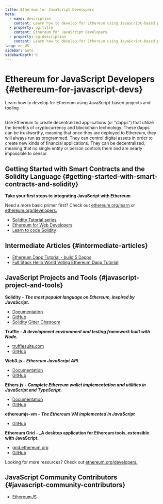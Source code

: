 ```yaml
---
title: Ethereum for JavaScript Developers
meta:
  - name: description
    content: Learn how to develop for Ethereum using JavaScript-based projects and tooling
  - property: og:title
    content: Ethereum for JavaScript Developers
  - property: og:description
    content: Learn how to develop for Ethereum using JavaScript-based projects and tooling
lang: en-US
sidebar: auto
sidebarDepth: 0
---
```


# Ethereum for JavaScript Developers {#ethereum-for-javascript-devs}

<div class="featured">Learn how to develop for Ethereum using JavaScript-based projects and tooling</div><br>

Use Ethereum to create decentralized applications (or "dapps") that utilize the benefits of cryptocurrency and blockchain technology. These dapps can be trustworthy, meaning that once they are deployed to Ethereum, they will always run as programmed. They can control digital assets in order to create new kinds of financial applications. They can be decentralized, meaning that no single entity or person controls them and are nearly impossible to censor.

## Getting Started with Smart Contracts and the Solidity Language {#getting-started-with-smart-contracts-and-solidity}

**Take your first steps to integrating JavaScript with Ethereum**

Need a more basic primer first? Check out [ethereum.org/learn](/learn/) or [ethereum.org/developers.](/developers/)

- [Solidity Tutorial series](https://www.youtube.com/watch?v=p3C7jljTXaA&list=PLbbtODcOYIoE0D6fschNU4rqtGFRpk3ea)
- [Ethereum for Web Developers](https://medium.com/@mvmurthy/ethereum-for-web-developers-890be23d1d0c)
- [Learn to code Solidity](https://cryptozombies.io/)

## Intermediate Articles {#intermediate-articles}

- [Ethereum Dapp Tutorial - build 5 Dapps](https://youtu.be/8wMKq7HvbKw)
- [Full Stack Hello World Voting Ethereum Dapp Tutorial](https://medium.com/@mvmurthy/full-stack-hello-world-voting-ethereum-dapp-tutorial-part-1-40d2d0d807c2)

## JavaScript Projects and Tools {#javascript-project-and-tools}

**Solidity -** **_The most popular language on Ethereum, inspired by JavaScript._**

- [Documentation](https://solidity.readthedocs.io)
- [GitHub](https://github.com/ethereum/solidity/)
- [Solidity Gitter Chatroom](https://gitter.im/ethereum/solidity/)

**Truffle -** **_A development environment and testing framework built with Node._**

- [trufflesuite.com](https://www.trufflesuite.com/)
- [GitHub](https://github.com/trufflesuite/truffle)

**Web3.js -** **_Ethereum JavaScript API._**

- [Documentation](https://web3js.readthedocs.io/en/1.0/)
- [GitHub](https://github.com/ethereum/web3.js/)

**Ethers.js -** **_Complete Ethereum wallet implementation and utilities in JavaScript and TypeScript._**

- [Documentation](https://docs.ethers.io/ethers.js/html/)
- [GitHub](https://github.com/ethers-io/ethers.js/)

**ethereumjs-vm -** **_The Ethereum VM implemented in JavaScript_**

- [GitHub](https://github.com/ethereumjs/ethereumjs-vm)

**Ethereum Grid -** **\_A desktop application for Ethereum tools, extensible with JavaScript.**

- [grid.ethereum.org](https://grid.ethereum.org)
- [GitHub](https://github.com/ethereum/grid)

Looking for more resources? Check out [ethereum.org/developers.](/developers/)

## JavaScript Community Contributors {#javascript-community-contributors}

- [EthereumJS](https://ethereumjs.github.io)
